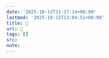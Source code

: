 ```yaml
---
date: '2025-10-13T11:27:14+08:00'
lastmod: '2025-10-13T13:04:51+08:00'
title: 󰖗
url: 󰖗
tags: []
src:
note:
---
```

